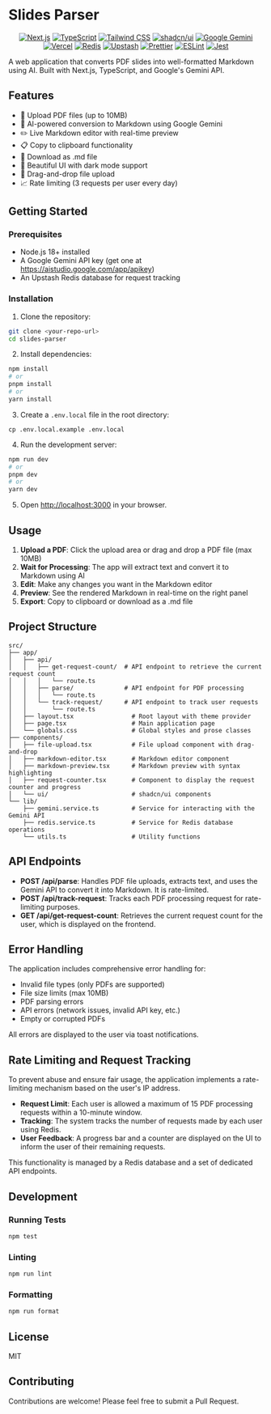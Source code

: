 # Slides Parser

<p align="center">
  <a href="https://nextjs.org" target="_blank"><img src="https://img.shields.io/badge/Next.js-000000?style=for-the-badge&logo=next.js&logoColor=white" alt="Next.js"></a>
  <a href="https://www.typescriptlang.org" target="_blank"><img src="https://img.shields.io/badge/TypeScript-3178C6?style=for-the-badge&logo=typescript&logoColor=white" alt="TypeScript"></a>
  <a href="https://tailwindcss.com" target="_blank"><img src="https://img.shields.io/badge/Tailwind_CSS-38B2AC?style=for-the-badge&logo=tailwind-css&logoColor=white" alt="Tailwind CSS"></a>
  <a href="https://ui.shadcn.com" target="_blank"><img src="https://img.shields.io/badge/shadcn/ui-000000?style=for-the-badge&logo=shadcn-ui&logoColor=white" alt="shadcn/ui"></a>
  <a href="https://deepmind.google/technologies/gemini" target="_blank"><img src="https://img.shields.io/badge/Google_Gemini-4285F4?style=for-the-badge&logo=google-gemini&logoColor=white" alt="Google Gemini"></a>
  <a href="https.vercel.com" target="_blank"><img src="https://img.shields.io/badge/Vercel-000000?style=for-the-badge&logo=vercel&logoColor=white" alt="Vercel"></a>
  <a href="https://redis.io" target="_blank"><img src="https://img.shields.io/badge/Redis-DC382D?style=for-the-badge&logo=redis&logoColor=white" alt="Redis"></a>
  <a href="https://upstash.com" target="_blank"><img src="https://img.shields.io/badge/Upstash-000000?style=for-the-badge&logo=upstash&logoColor=white" alt="Upstash"></a>
  <a href="https://prettier.io" target="_blank"><img src="https://img.shields.io/badge/Prettier-F7B93E?style=for-the-badge&logo=prettier&logoColor=white" alt="Prettier"></a>
  <a href="https://eslint.org" target="_blank"><img src="https://img.shields.io/badge/ESLint-4B32C3?style=for-the-badge&logo=eslint&logoColor=white" alt="ESLint"></a>
  <a href="https://jestjs.io" target="_blank"><img src="https://img.shields.io/badge/Jest-C21325?style=for-the-badge&logo=jest&logoColor=white" alt="Jest"></a>
</p>

A web application that converts PDF slides into well-formatted Markdown using AI. Built with Next.js, TypeScript, and Google's Gemini API.

## Features

- 📄 Upload PDF files (up to 10MB)
- 🤖 AI-powered conversion to Markdown using Google Gemini
- ✏️ Live Markdown editor with real-time preview
- 📋 Copy to clipboard functionality
- 💾 Download as .md file
- 🎨 Beautiful UI with dark mode support
- 🔄 Drag-and-drop file upload
- 📈 Rate limiting (3 requests per user every day)

## Getting Started

### Prerequisites

- Node.js 18+ installed
- A Google Gemini API key (get one at https://aistudio.google.com/app/apikey)
- An Upstash Redis database for request tracking

### Installation

1. Clone the repository:

```bash
git clone <your-repo-url>
cd slides-parser
```

2. Install dependencies:

```bash
npm install
# or
pnpm install
# or
yarn install
```

3. Create a `.env.local` file in the root directory:

```env
cp .env.local.example .env.local
```

4. Run the development server:

```bash
npm run dev
# or
pnpm dev
# or
yarn dev
```

5. Open [http://localhost:3000](http://localhost:3000) in your browser.

## Usage

1. **Upload a PDF**: Click the upload area or drag and drop a PDF file (max 10MB)
2. **Wait for Processing**: The app will extract text and convert it to Markdown using AI
3. **Edit**: Make any changes you want in the Markdown editor
4. **Preview**: See the rendered Markdown in real-time on the right panel
5. **Export**: Copy to clipboard or download as a .md file

## Project Structure

```
src/
├── app/
│   ├── api/
│   │   ├── get-request-count/  # API endpoint to retrieve the current request count
│   │   │   └── route.ts
│   │   ├── parse/              # API endpoint for PDF processing
│   │   │   └── route.ts
│   │   └── track-request/      # API endpoint to track user requests
│   │       └── route.ts
│   ├── layout.tsx                # Root layout with theme provider
│   ├── page.tsx                  # Main application page
│   └── globals.css               # Global styles and prose classes
├── components/
│   ├── file-upload.tsx           # File upload component with drag-and-drop
│   ├── markdown-editor.tsx       # Markdown editor component
│   ├── markdown-preview.tsx      # Markdown preview with syntax highlighting
│   ├── request-counter.tsx       # Component to display the request counter and progress
│   └── ui/                       # shadcn/ui components
└── lib/
    ├── gemini.service.ts         # Service for interacting with the Gemini API
    ├── redis.service.ts          # Service for Redis database operations
    └── utils.ts                  # Utility functions
```

## API Endpoints

- **POST /api/parse**: Handles PDF file uploads, extracts text, and uses the Gemini API to convert it into Markdown. It is rate-limited.
- **POST /api/track-request**: Tracks each PDF processing request for rate-limiting purposes.
- **GET /api/get-request-count**: Retrieves the current request count for the user, which is displayed on the frontend.

## Error Handling

The application includes comprehensive error handling for:

- Invalid file types (only PDFs are supported)
- File size limits (max 10MB)
- PDF parsing errors
- API errors (network issues, invalid API key, etc.)
- Empty or corrupted PDFs

All errors are displayed to the user via toast notifications.

## Rate Limiting and Request Tracking

To prevent abuse and ensure fair usage, the application implements a rate-limiting mechanism based on the user's IP address.

- **Request Limit**: Each user is allowed a maximum of 15 PDF processing requests within a 10-minute window.
- **Tracking**: The system tracks the number of requests made by each user using Redis.
- **User Feedback**: A progress bar and a counter are displayed on the UI to inform the user of their remaining requests.

This functionality is managed by a Redis database and a set of dedicated API endpoints.

## Development

### Running Tests

```bash
npm test
```

### Linting

```bash
npm run lint
```

### Formatting

```bash
npm run format
```

## License

MIT

## Contributing

Contributions are welcome! Please feel free to submit a Pull Request.
